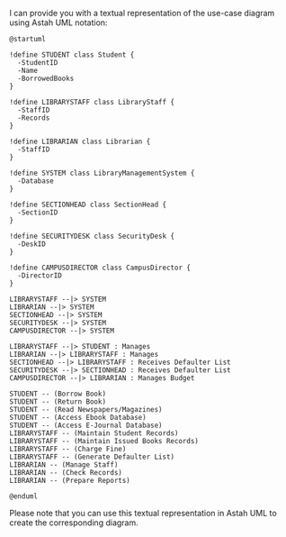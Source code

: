 I can provide you with a textual representation of the use-case diagram using Astah UML notation:

```plaintext
@startuml

!define STUDENT class Student {
  -StudentID
  -Name
  -BorrowedBooks
}

!define LIBRARYSTAFF class LibraryStaff {
  -StaffID
  -Records
}

!define LIBRARIAN class Librarian {
  -StaffID
}

!define SYSTEM class LibraryManagementSystem {
  -Database
}

!define SECTIONHEAD class SectionHead {
  -SectionID
}

!define SECURITYDESK class SecurityDesk {
  -DeskID
}

!define CAMPUSDIRECTOR class CampusDirector {
  -DirectorID
}

LIBRARYSTAFF --|> SYSTEM
LIBRARIAN --|> SYSTEM
SECTIONHEAD --|> SYSTEM
SECURITYDESK --|> SYSTEM
CAMPUSDIRECTOR --|> SYSTEM

LIBRARYSTAFF --|> STUDENT : Manages
LIBRARIAN --|> LIBRARYSTAFF : Manages
SECTIONHEAD --|> LIBRARYSTAFF : Receives Defaulter List
SECURITYDESK --|> SECTIONHEAD : Receives Defaulter List
CAMPUSDIRECTOR --|> LIBRARIAN : Manages Budget

STUDENT -- (Borrow Book)
STUDENT -- (Return Book)
STUDENT -- (Read Newspapers/Magazines)
STUDENT -- (Access Ebook Database)
STUDENT -- (Access E-Journal Database)
LIBRARYSTAFF -- (Maintain Student Records)
LIBRARYSTAFF -- (Maintain Issued Books Records)
LIBRARYSTAFF -- (Charge Fine)
LIBRARYSTAFF -- (Generate Defaulter List)
LIBRARIAN -- (Manage Staff)
LIBRARIAN -- (Check Records)
LIBRARIAN -- (Prepare Reports)

@enduml
```

Please note that you can use this textual representation in Astah UML to create the corresponding diagram.
